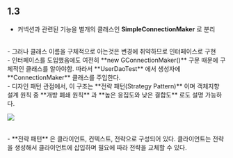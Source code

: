 ## 1.3

- 커넥션과 관련된 기능을 별개의 클래스인 **SimpleConnectionMaker** 로 분리  
<br/>
- 그러나 클래스 이름을 구체적으로 아는것은 변경에 취약하므로 인터페이스로 구현  
<br/> 
- 인터페이스를 도입했음에도 여전히 **new GConnectionMaker()** 구문 때문에 구체적인 클래스를 알아야함. 따라서 **UserDaoTest** 에서 생성자에 **ConnectionMaker** 클래스를 주입한다.  
<br/>
- 디자인 패턴 관점에서, 이 구조는 **전략 패턴(Strategy Pattern)** 이며 객체지향 설계 원칙 중 **개방 폐쇄 원칙** 과 **높은 응집도와 낮은 결합도** 로도 설명 가능하다.  
<br/>
<p align="center"><img src="http://upload.wikimedia.org/wikipedia/commons/3/39/Strategy_Pattern_in_UML.png" style=" display:block; margin: 0px auto;"/></p>
<br/>
- **전략 패턴** 은 클라이언트, 컨텍스트, 전략으로 구성되어 있다. 클라이언트는 전략을 생성해서 클라이언트에 삽입하며 필요에 따라 전략을 교체할 수 있다.   
<br/>

